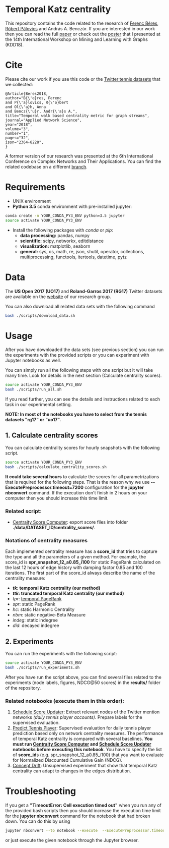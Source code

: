 ﻿Temporal Katz centrality
========================

This repository contains the code related to the research of [Ferenc Béres](https://github.com/ferencberes), [Róbert Pálovics](https://github.com/rpalovics) and András A. Benczúr. If you are interested in our work then you can read the full [paper](https://appliednetsci.springeropen.com/articles/10.1007/s41109-018-0080-5) or check out the [poster](https://github.com/ferencberes/online-centrality/raw/master/documents/mlg_2018_poster.pdf) that I presented at the 14th International Workshop on
Mining and Learning with Graphs (KDD18).

# Cite

Please cite our work if you use this code or the [Twitter tennis datasets](https://dms.sztaki.hu/en/letoltes/temporal-katz-centrality-data-sets) that we collected:

```
@Article{Beres2018,
author="B{\'e}res, Ferenc
and P{\'a}lovics, R{\'o}bert
and Ol{\'a}h, Anna
and Bencz{\'u}r, Andr{\'a}s A.",
title="Temporal walk based centrality metric for graph streams",
journal="Applied Network Science",
year="2018",
volume="3",
number="1",
pages="32",
issn="2364-8228",
}
```

A former version of our research was presented at the 6th International Conference on Complex Networks and Their Applications. You can find the related codebase on a different [branch](https://github.com/ferencberes/online-centrality/tree/complex_networks_2017).


# Requirements

   * UNIX environment
   * **Python 3.5** conda environment with pre-installed jupyter:

   ```bash
   conda create -n YOUR_CONDA_PY3_ENV python=3.5 jupyter
   source activate YOUR_CONDA_PY3_ENV
   ```
   * Install the following packages with *conda* or *pip*:
      * **data processing:** pandas, numpy
      * **scientific:** scipy, networkx, editdistance
      * **visualization:** matplotlib, seaborn
      * **general:** sys, os, math, re, json, shutil, operator, collections, multiprocessing, functools, itertools, datetime, pytz

# Data

The **US Open 2017 (UO17)** and **Roland-Garros 2017 (RG17)** Twitter datasets are available on the [website](https://dms.sztaki.hu/hu/letoltes/temporal-katz-centrality-data-sets) of our research group.

You can also download all related data sets with the following command
```bash
bash ./scripts/download_data.sh
```

# Usage

After you have downloaded the data sets (see previous section) you can run the experiments with the provided scripts or you can experiment with Jupyter notebooks as well.

You can simply run all the following steps with one script but it will take many time. Look for details in the next section (Calculate centrality scores).

```bash
source activate YOUR_CONDA_PY3_ENV
bash ./scripts/run_all.sh
```

If you read further, you can see the details and instructions related to each task in our experimental setting.

**NOTE: In most of the notebooks you have to select from the tennis datasets "rg17" or "uo17".**

## 1. Calculate centrality scores

You can calculate centrality scores for hourly snapshots with the following script.

```bash
source activate YOUR_CONDA_PY3_ENV
bash ./scripts/calculate_centrality_scores.sh
```

**It could take several hours** to calculate the scores for all parametrizations that is required for the following steps. That is the reason why we use **--ExecutePreprocessor.timeout=7200** configuration for  the **jupyter nbconvert** command. If the execution don't finish in 2 hours on your computer then you should increase this time limit.

### Related script:

   * [Centraity Score Computer](experiments/CentralityScoreComputer.py): export score files into folder **./data/DATASET_ID/centrality_scores/**.

### Notations of centrality measures

Each implemented centrality measure has a **score_id** that tries to capture the type and all the parameters of a given method. For example, the score\_id is **spr_snapshot_12_a0.85_i100** for static PageRank calculated on the last 12 hours of edge history with damping factor 0.85 and 100 iterations. The first part of the score\_id always describe the name of the centrality measure: 

   * ***tk*: temporal Katz centrality (our method)**
   * ***ttk*: truncated temporal Katz centrality (our method)**
   * *tpr*: [temporal PageRank](https://github.com/polinapolina/temporal-pagerank)
   * *spr*: static PageRank
   * *hc*: static Harmonic Centrality
   * *nbm*: static negative-Beta Measure
   * *indeg*: static indegree
   * *did*: decayed indegree

## 2. Experiments

You can run the experiments with the following script:

```bash
source activate YOUR_CONDA_PY3_ENV
bash ./scripts/run_experiments.sh
```

After you have run the script above, you can find several files related to the experiments (node labels, figures, NDCG@50 scores) in the **results/** folder of the repository.

### Related notebooks (execute them in this order):

   1. [Schedule Score Updater](experiments/ScheduleScoreUpdater.ipynb): Extract relevant nodes of the Twitter mention networks *(daily tennis player accounts)*. Prepare labels for the supervised evaluation.
   2. [Predict Tennis Player](experiments/PredictTennisPlayer.ipynb): Supervised evaluation for daily tennis player prediction based only on network centrality measures. The performance of temporal Katz centrality is compared with several baselines. **You must run [Centraity Score Computer](experiments/CentralityScoreComputer.py) and [Schedule Score Updater](experiments/ScheduleScoreUpdater.ipynb) notebooks before executing this notebook**. You have to specify the list of **score\_id**s (e.g. spr_snapshot_12_a0.85_i100) that you want to evaluate for Normalized Discounted Cumulative Gain (NDCG).
   3. [Concept Drift](experiments/ConceptDrift.ipynb): Unsupervised experiment that show that temporal Katz centrality can adapt to changes in the edges distribution.

# Troubleshooting

If you get a **"TimeoutError: Cell execution timed out"** when you run any of the provided bash scripts then you should increase the execution time limit for the **jupyter nbconvert** command for the notebook that had broken down. You can do this by using

```bash
jupyter nbconvert --to notebook --execute  --ExecutePreprocessor.timeout=HIGHER_TIME_LIMIT BROKEN_DOWN_NOTEBOOK.ipynb
```
 
 or just execute the given notebook through the Jupyter browser.
